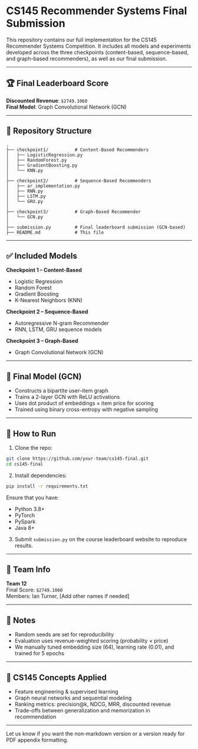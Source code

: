 # CS145 Recommender Systems Final Submission

This repository contains our full implementation for the CS145 Recommender Systems Competition. It includes all models and experiments developed across the three checkpoints (content-based, sequence-based, and graph-based recommenders), as well as our final submission.

---

## 🏆 Final Leaderboard Score

**Discounted Revenue**: `$2749.1060`  
**Final Model**: Graph Convolutional Network (GCN)

---

## 📁 Repository Structure

```
.
├── checkpoint1/          # Content-Based Recommenders
│   ├── LogisticRegression.py
│   ├── RandomForest.py
│   ├── GradientBoosting.py
│   └── KNN.py
│
├── checkpoint2/          # Sequence-Based Recommenders
│   ├── ar_implementation.py
│   ├── RNN.py
│   ├── LSTM.py
│   └── GRU.py
│
├── checkpoint3/          # Graph-Based Recommender
│   └── GCN.py
│
├── submission.py         # Final leaderboard submission (GCN-based)
├── README.md             # This file
```

---

## ✅ Included Models

**Checkpoint 1 – Content-Based**
- Logistic Regression
- Random Forest
- Gradient Boosting
- K-Nearest Neighbors (KNN)

**Checkpoint 2 – Sequence-Based**
- Autoregressive N-gram Recommender
- RNN, LSTM, GRU sequence models

**Checkpoint 3 – Graph-Based**
- Graph Convolutional Network (GCN)

---

## 🚀 Final Model (GCN)

- Constructs a bipartite user–item graph
- Trains a 2-layer GCN with ReLU activations
- Uses dot product of embeddings × item price for scoring
- Trained using binary cross-entropy with negative sampling

---

## 🔧 How to Run

1. Clone the repo:
```bash
git clone https://github.com/your-team/cs145-final.git
cd cs145-final
```

2. Install dependencies:
```bash
pip install -r requirements.txt
```
Ensure that you have:
- Python 3.8+
- PyTorch
- PySpark
- Java 8+

3. Submit `submission.py` on the course leaderboard website to reproduce results.

---

## 👥 Team Info

**Team 12**  
Final Score: `$2749.1060`  
Members: Ian Turner, [Add other names if needed]

---

## 📌 Notes

- Random seeds are set for reproducibility
- Evaluation uses revenue-weighted scoring (probability × price)
- We manually tuned embedding size (64), learning rate (0.01), and trained for 5 epochs

---

## 🧠 CS145 Concepts Applied

- Feature engineering & supervised learning
- Graph neural networks and sequential modeling
- Ranking metrics: precision@k, NDCG, MRR, discounted revenue
- Trade-offs between generalization and memorization in recommendation

---

Let us know if you want the non-markdown version or a version ready for PDF appendix formatting.
